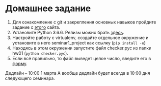 # Домашнее задание

1. Для ознакомление с git и закрепления основных навыков пройдите задание с [этого](https://learngitbranching.js.org) сайта.
2. Установите Python 3.6.6. Релизы можно брать [здесь](https://www.python.org/downloads/).
3. Настройте работу с virtualenv, создайте отдельное окружение и установите в него seminar1_project как ссылку (```pip install -e```)
4. Находясь в этом окружении запустите файл checker.pyc из папки hw01 (```python checker.pyc```).
5. Если всё правильно, то файл выведет целое число, введите его в [форму](https://goo.gl/forms/h0rv1Ti9hp83ZFzW2).

Дедлайн – 10:00 1 марта
А вообще дедлайн будет всегда в 10:00 дня следующего семинара.
